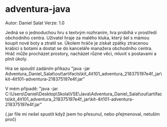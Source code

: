 # adventura-java
Autor: Daniel Salat
Verze: 1.0

Jedná se o jednoduchou hru s textvým rozhraním, hra probíhá v prostředí obchodního centra.
Uživatel hraje za malého kluka, který šel s mámou koupit nové boty a ztratil se.
Úkolem hráče je získat zpátky ztracenou krabici s botami a dostat se do kanceláře manažera obchodního centra.
Hráč může procházet prostory, nacházet různé věci, mluvit s postavami a plnit úkoly.

Hra se spouští zadáním příkazu "java -jar Adventura_Daniel_Salat\out\artifacts\kit_4it101_adventura_218375197e4f_jar\kit-4it101-adventura-218375197e4f.jar"

V mém případě:
"java -jar C:\Users\Daniel\Desktop\Skola\VSE\Java\Adventura_Daniel_Salat\out\artifacts\kit_4it101_adventura_218375197e4f_jar\kit-4it101-adventura-218375197e4f.jar"

(.jar file mi nešel spustit když jsem ho přesunul, nebo přejmenoval, netuším proč)
